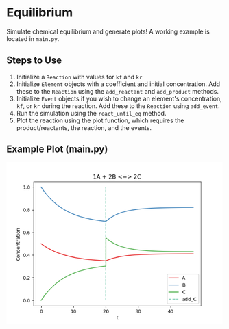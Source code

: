 # Equilibrium

Simulate chemical equilibrium and generate plots! A working example is located in `main.py`.

## Steps to Use
1. Initialize a `Reaction` with values for `kf` and `kr`
2. Initialize `Element` objects with a coefficient and initial concentration.
Add these to the `Reaction` using the `add_reactant` and `add_product` methods.
3. Initialize `Event` objects if you wish to change an element's concentration, `kf`, or `kr` during the reaction.
Add these to the `Reaction` using `add_event`.
4. Run the simulation using the `react_until_eq` method.
5. Plot the reaction using the plot function, which requires the product/reactants, the reaction, and the events.

## Example Plot (main.py)
![Plot](plot.png)
